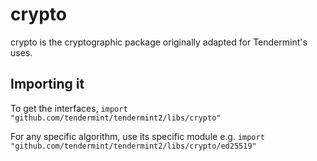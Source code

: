 # crypto

crypto is the cryptographic package originally adapted for Tendermint's uses.

## Importing it

To get the interfaces,
`import "github.com/tendermint/tendermint2/libs/crypto"`

For any specific algorithm, use its specific module e.g.
`import "github.com/tendermint/tendermint2/libs/crypto/ed25519"`
